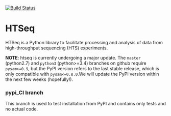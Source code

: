 [![Build Status](https://travis-ci.org/simon-anders/htseq.svg?branch=master)](https://travis-ci.org/simon-anders/htseq)

# HTSeq
HTSeq is a Python library to facilitate processing and analysis of data from high-throughput sequencing (HTS) experiments. 

**NOTE**: htseq is currently undergoing a major update. The `master` (python2.7) and `python3` (python>=3.4) branches on github require `pysam>=0.9`, but the PyPI version refers to the last stable release, which is only compatible with `pysam<=0.8.0`.We will update the PyPI version within the next few weeks (hopefully!).

### pypi_CI branch
This branch is used to test installation from PyPI and contains only tests and no actual code.
